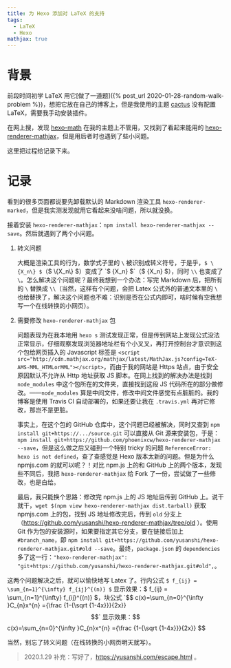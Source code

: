 ```yaml
---
title: 为 Hexo 添加对 LaTeX 的支持
tags:
  - LaTeX
  - Hexo
mathjax: true
---
```


# 背景

前段时间初学 LaTeX 用它[做了一道题]({% post_url 2020-01-28-random-walk-problem %})，想把它放在自己的博客上，但是我使用的主题 [cactus](https://github.com/probberechts/hexo-theme-cactus) 没有配置 LaTeX，需要我手动安装插件。

在网上搜，发现 [hexo-math](https://github.com/hexojs/hexo-math) 在我的主题上不管用，又找到了看起来能用的 [hexo-renderer-mathjax](https://github.com/phoenixcw/hexo-renderer-mathjax)，但是用后者时也遇到了些小问题。

这里把过程给记录下来。

# 记录

看到的很多页面都说要先卸载默认的 Markdown 渲染工具 `hexo-renderer-marked`，但是我实测发现就用它看起来没啥问题，所以就没换。

接着安装 `hexo-renderer-mathjax`：`npm install hexo-renderer-mathjax --save`。然后就遇到了两个小问题。

1. 转义问题

   大概是渲染工具的行为，数学式子里的 `\` 被识别成转义符号，于是乎，`$ \{X_n\} $`（$ \\{X_n\\} $）变成了 `$ {X_n} $`（$ {X_n} $），同时 `\\` 也变成了 `\`。怎么解决这个问题呢？最终我想到一个办法：写完 Markdown 后，把所有的 `\` 替换成 `\\`（当然，这样有个问题，会把 Latex 公式外的普通文本里的 `\` 也给替换了，解决这个问题也不难：识别是否在公式内即可，啥时候有空我想写一个在线转换的小网页）。

2. 需要修改 `hexo-renderer-mathjax` 包

   问题表现为在我本地用 `hexo s` 测试发现正常，但是传到网站上发现公式没法正常显示，仔细观察发现浏览器地址栏有个小叉叉，再打开控制台才意识到这个包给网页插入的 Javascript 标签是 `<script src="http://cdn.mathjax.org/mathjax/latest/MathJax.js?config=TeX-AMS-MML_HTMLorMML"></script>`，而由于我的网站是 Https 站点，由于安全原因默认不允许从 Http 地址获取 JS 脚本。在网上找到的解决办法是找到 `node_modules` 中这个包所在的文件夹，直接找到这段 JS 代码所在的部分做修改。——`node_modules` 算是中间文件，修改中间文件感觉有点脏脏的。我的博客是使用 Travis CI 自动部署的，如果还要让我在 `.travis.yml` 再对它修改，那岂不是更脏。

   事实上，在这个包的 GitHub 仓库中，这个问题已经被解决，同时又查到 `npm install git+https://.../source.git` 可以直接从 Git 源来安装包，于是：`npm install git+https://github.com/phoenixcw/hexo-renderer-mathjax --save`，但是这么做之后又碰到一个特别 tricky 的问题 `ReferenceError: hexo is not defined`，查了查感觉是 Hexo 版本太新的问题。但是为什么 npmjs.com 的就可以呢？！对比 npm.js 上的和 GitHub 上的两个版本，发现些不同后，我把 `hexo-renderer-mathjax` 给 Fork 了一份，尝试做了一些修改，也是白给。

   最后，我只能换个思路：修改完 npm.js 上的 JS 地址后传到 GitHub 上。说干就干，`wget $(npm view hexo-renderer-mathjax dist.tarball)` 获取 npmjs.com 上的包，找到 JS 地址修改完后，传到 `old` 分支上（https://github.com/yusanshi/hexo-renderer-mathjax/tree/old ）。使用 Git 作为包的安装源时，如果要指定其它分支，要在链接后加上 `#branch_name`，即 `npm install git+https://github.com/yusanshi/hexo-renderer-mathjax.git#old --save`。最终，`package.json` 的 `dependencies` 多了这一行：`"hexo-renderer-mathjax": "git+https://github.com/yusanshi/hexo-renderer-mathjax.git#old",`。

这两个问题解决之后，就可以愉快地写 Latex 了。行内公式 `$ f_{ij} = \sum_{n=1}^{\infty} f_{ij}^{(n)} $` 显示效果：$ f_{ij} = \sum_{n=1}^{\infty} f_{ij}^{(n)} $，块公式 `$$ c(x)=\sum_{n=0}^{\infty }C_{n}x^{n} ={\frac {1-{\sqrt {1-4x}}}{2x}} $$` 显示效果：$$ c(x)=\sum_{n=0}^{\infty }C\_{n}x^{n} ={\frac {1-{\sqrt {1-4x}}}{2x}} $$

当然，别忘了转义问题（在线转换的小网页明天就写）。

> 2020.1.29 补充：写好了，https://yusanshi.com/escape.html 。
